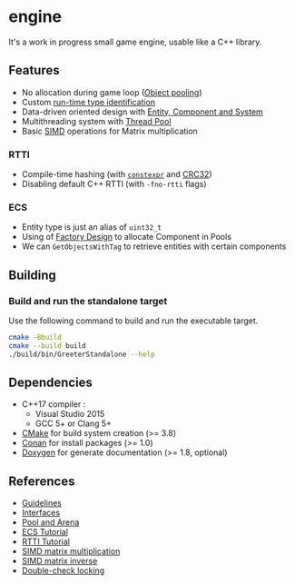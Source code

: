# engine

It's a work in progress small game engine, usable like a C++ library.

## Features

- No allocation during game loop ([Object pooling](https://en.wikipedia.org/wiki/Object_pool_pattern))
- Custom [run-time type identification](https://en.wikipedia.org/wiki/Run-time_type_information)
- Data-driven oriented design with [Entity, Component and System](https://en.wikipedia.org/wiki/Entity_component_system)
- Multithreading system with [Thread Pool](https://en.wikipedia.org/wiki/Thread_pool)
- Basic [SIMD](https://fr.wikipedia.org/wiki/Single_instruction_multiple_data) operations for Matrix multiplication

### RTTI

- Compile-time hashing (with [`constexpr`](https://en.cppreference.com/w/cpp/language/constexpr) and [CRC32](https://stackoverflow.com/questions/10953958/can-crc32-be-used-as-a-hash-function#10962213))
- Disabling default C++ RTTI (with `-fno-rtti` flags)

### ECS

- Entity type is just an alias of `uint32_t`
- Using of [Factory Design](https://www.tutorialspoint.com/design_pattern/factory_pattern.htm) to allocate Component in Pools
- We can `GetObjectsWithTag` to retrieve entities with certain components

## Building

### Build and run the standalone target

Use the following command to build and run the executable target.

```bash
cmake -Bbuild
cmake --build build
./build/bin/GreeterStandalone --help
```

## Dependencies

- C++17 compiler :
  - Visual Studio 2015
  - GCC 5+ or Clang 5+
- [CMake](https://cmake.org/) for build system creation (>= 3.8)
- [Conan](https://conan.io/) for install packages (>= 1.0)
- [Doxygen](https://doxygen.org/) for generate documentation (>= 1.8, optional)

## References

- [Guidelines](https://github.com/isocpp/CppCoreGuidelines)
- [Interfaces](https://www.tutorialspoint.com/cplusplus/cpp_interfaces.htm)
- [Pool and Arena](https://thinkingeek.com/2017/11/19/simple-memory-pool/)
- [ECS Tutorial](https://austinmorlan.com/posts/entity_component_system/)
- [RTTI Tutorial](https://www.axelmenzel.de/articles/rtti)
- [SIMD matrix multiplication](https://blog.qiqitori.com/2018/05/matrix-multiplication-using-simd-instructions/)
- [SIMD matrix inverse](https://lxjk.github.io/2017/09/03/Fast-4x4-Matrix-Inverse-with-SSE-SIMD-Explained.html)
- [Double-check locking](https://en.wikipedia.org/wiki/Double-checked_locking)
